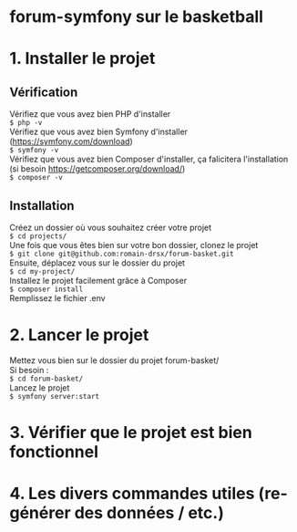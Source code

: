 # forum-symfony sur le basketball

# 1. Installer le projet
## Vérification 
Vérifiez que vous avez bien PHP d'installer  
``$ php -v``  
Vérifiez que vous avez bien Symfony d'installer (https://symfony.com/download)  
``$ symfony -v``  
Vérifiez que vous avez bien Composer d'installer, ça falicitera l'installation (si besoin https://getcomposer.org/download/)  
``$ composer -v``  

## Installation
Créez un dossier où vous souhaitez créer votre projet  
``$ cd projects/``  
Une fois que vous êtes bien sur votre bon dossier, clonez le projet  
``$ git clone git@github.com:romain-drsx/forum-basket.git``  
Ensuite, déplacez vous sur le dossier du projet  
``$ cd my-project/``  
Installez le projet facilement grâce à Composer  
``$ composer install``  
Remplissez le fichier .env

# 2. Lancer le projet
Mettez vous bien sur le dossier du projet forum-basket/  
Si besoin :  
``$ cd forum-basket/``  
Lancez le projet  
``$ symfony server:start``  

# 3. Vérifier que le projet est bien fonctionnel

# 4. Les divers commandes utiles (re-générer des données / etc.)